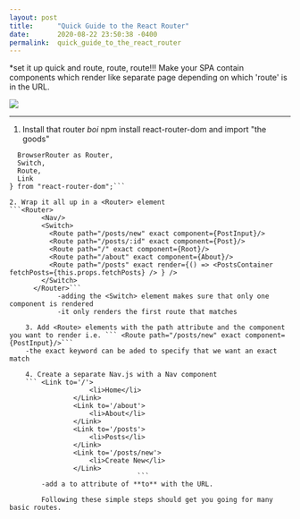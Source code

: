 ```yaml
---
layout: post
title:      "Quick Guide to the React Router"
date:       2020-08-22 23:50:38 -0400
permalink:  quick_guide_to_the_react_router
---
```



*set it up quick and route, route, route!!! Make your SPA contain components which render like separate page depending on which 'route' is in the URL.

![](https://library.kissclipart.com/20181002/prq/kissclipart-dsr-1000n-clipart-d-link-unified-services-router-d-95aeab832e598466.jpg)


---

1. Install that router *boi* npm install react-router-dom and import "the goods"
```import {
  BrowserRouter as Router,
  Switch,
  Route,
  Link
} from "react-router-dom";```

2. Wrap it all up in a <Router> element
```<Router>
        <Nav/>
        <Switch>
          <Route path="/posts/new" exact component={PostInput}/>
          <Route path="/posts/:id" exact component={Post}/>
          <Route path="/" exact component={Root}/>
          <Route path="/about" exact component={About}/>
          <Route path="/posts" exact render={() => <PostsContainer fetchPosts={this.props.fetchPosts} /> } />
        </Switch>
      </Router>```
			-adding the <Switch> element makes sure that only one component is rendered
			-it only renders the first route that matches
			
	3. Add <Route> elements with the path attribute and the component you want to render i.e. ``` <Route path="/posts/new" exact component={PostInput}/>```
	-the exact keyword can be aded to specify that we want an exact match 
	
	4. Create a separate Nav.js with a Nav component
	``` <Link to='/'>
                    <li>Home</li>
                </Link>
                <Link to='/about'>
                    <li>About</li>
                </Link>
                <Link to='/posts'>
                    <li>Posts</li>
                </Link>
                <Link to='/posts/new'>
                    <li>Create New</li>
                </Link>
								```
		-add a to attribute of **to** with the URL.
		
		Following these simple steps should get you going for many basic routes.
			
			
		
